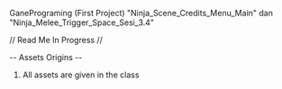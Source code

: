 GanePrograming (First Project) "Ninja_Scene_Credits_Menu_Main" dan "Ninja_Melee_Trigger_Space_Sesi_3.4"

// Read Me In Progress //


-- Assets Origins --
1. All assets are given in the class
